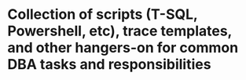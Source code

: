 # Collection of scripts (T-SQL, Powershell, etc), trace templates, and other hangers-on for common DBA tasks and responsibilities
